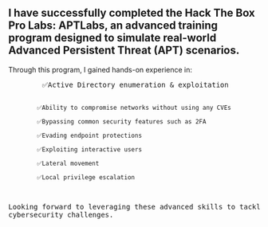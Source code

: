 <h2>I have successfully completed the Hack The Box Pro Labs: APTLabs, an advanced training program designed to simulate real-world Advanced Persistent Threat (APT) scenarios.</h2>
            <p>Through this program, I gained hands-on experience in:</p>
            <pre>
        ✅Active Directory enumeration & exploitation

            ✅Ability to compromise networks without using any CVEs

            ✅Bypassing common security features such as 2FA

            ✅Evading endpoint protections

            ✅Exploiting interactive users

            ✅Lateral movement

            ✅Local privilege escalation

Looking forward to leveraging these advanced skills to tackle complex cybersecurity challenges. 
</pre>